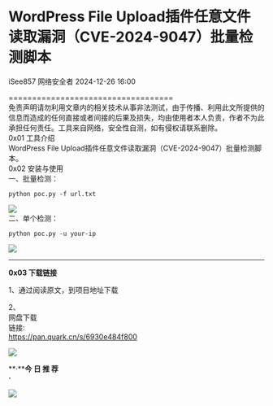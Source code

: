 #  WordPress File Upload插件任意文件读取漏洞（CVE-2024-9047）批量检测脚本   
iSee857  网络安全者   2024-12-26 16:00  
  
===================================  
免责声明请勿利用文章内的相关技术从事非法测试，由于传播、利用此文所提供的信息而造成的任何直接或者间接的后果及损失，均由使用者本人负责，作者不为此承担任何责任。工具来自网络，安全性自测，如有侵权请联系删除。  
0x01 工具介绍  
WordPress File Upload插件任意文件读取漏洞（CVE-2024-9047）批量检测脚本。  
0x02 安装与使用  
一、批量检测：  
```
python poc.py -f url.txt
```  
  
![](https://mmbiz.qpic.cn/sz_mmbiz_png/0JJXjA8siccyKtTHUdqcZcg3yJYpl2UDHS2pmPib0BmVYHFaQ9Vyd98vdfWXkhwxpLJzEjacOpT3DEm1vbH01Oow/640?wx_fmt=png&from=appmsg "")  
二、单个检测：  
```
python poc.py -u your-ip
```  
  
![](https://mmbiz.qpic.cn/sz_mmbiz_png/0JJXjA8siccyKtTHUdqcZcg3yJYpl2UDH61h3WHslYic1Zh8Wp0H8RRUyichyCbkXNLAdianSn615iased0ZKw5IHPQ/640?wx_fmt=png&from=appmsg "")  
  
  
****  
**0x03 下载链接**  
  
1、通过阅读原文，到项目地址下载  
  
2、  
网盘下载  
链接:  
https://pan.quark.cn/s/6930e484f800  
  
![](https://mmbiz.qpic.cn/sz_mmbiz_png/0JJXjA8siccyKtTHUdqcZcg3yJYpl2UDHicxFSx4cRgIMml0hBCZt7ftHEfI98yFIk60MrlgQpmEBpKnAp7iahxsg/640?wx_fmt=png&from=appmsg "")  
  
  
  
  
  
  
  
**·****今 日 推 荐**  
**·**  
  
![](https://mmbiz.qpic.cn/sz_mmbiz_png/0JJXjA8siccy2n9wkaSTFVfmmeGZxaPBlnyTTBTWJozcHNRLoKpx7jHwaiajiaZY5nj9XBvF5rHqxxBibr7oeviabrw/640?wx_fmt=png&from=appmsg "")  
  
  
